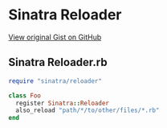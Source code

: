 # Sinatra Reloader

[View original Gist on GitHub](https://gist.github.com/Integralist/4708a79785466a800b90)

## Sinatra Reloader.rb

```ruby
require "sinatra/reloader"

class Foo
  register Sinatra::Reloader
  also_reload "path/*/to/other/files/*.rb"
end
```

